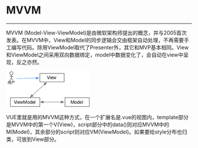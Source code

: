 # MVVM
----


MVVM (Model-View-ViewModel)是由微软架构师提出的概念，并与2005首次发表。在MVVM中，View和Model的同步逻辑会交由框架自动处理，不再需要手工编写代码。除用ViewModel取代了Presenter外，其它和MVP基本相同。View和ViewModel之间采用双向数据绑定，model中数据变化了，会自动在view中呈现，反之亦然。

![MVVM](../images/mvvm.png)

VUE里就是用的MVVM这种方式，在一个扩展名是.vue的视图内，template部分是MVVM中的第一个V(View)，script部分中的data()则对应MVVM中的M(Model)，其余部分的script则对应VM(ViewModel)。如果要给style分布也归类，可放到View部分。

